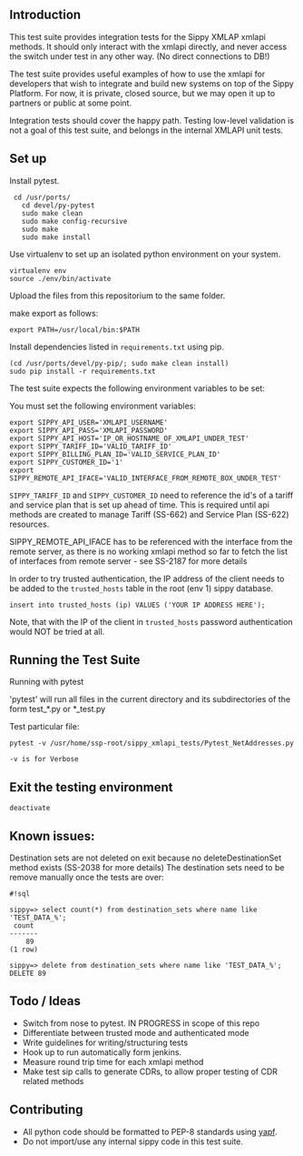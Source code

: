 ## Introduction

This test suite provides integration tests for the Sippy XMLAP xmlapi
methods. It should only interact with the xmlapi directly, and never
access the switch under test in any other way. (No direct connections to
DB!)

The test suite provides useful examples of how to use the xmlapi for
developers that wish to integrate and build new systems on top of the
Sippy Platform. For now, it is private, closed source, but we may open it
up to partners or public at some point.

Integration tests should cover the happy path. Testing low-level
validation is not a goal of this test suite, and belongs in the internal
XMLAPI unit tests.

## Set up

Install pytest.
```
 cd /usr/ports/
   cd devel/py-pytest
   sudo make clean
   sudo make config-recursive
   sudo make
   sudo make install
```

Use virtualenv to set up an isolated python environment on your system.

```
virtualenv env
source ./env/bin/activate
```
Upload the files from this repositorium to the same folder.

make export as follows:

```
export PATH=/usr/local/bin:$PATH
```

Install dependencies listed in `requirements.txt` using pip.

```
(cd /usr/ports/devel/py-pip/; sudo make clean install)
sudo pip install -r requirements.txt 
```

The test suite expects the following environment variables to be set:

You must set the following environment variables:

```
export SIPPY_API_USER='XMLAPI_USERNAME'
export SIPPY_API_PASS='XMLAPI_PASSWORD'
export SIPPY_API_HOST='IP_OR_HOSTNAME_OF_XMLAPI_UNDER_TEST'
export SIPPY_TARIFF_ID='VALID_TARIFF_ID'
export SIPPY_BILLING_PLAN_ID='VALID_SERVICE_PLAN_ID'
export SIPPY_CUSTOMER_ID='1'
export SIPPY_REMOTE_API_IFACE='VALID_INTERFACE_FROM_REMOTE_BOX_UNDER_TEST'
```

`SIPPY_TARIFF_ID` and `SIPPY_CUSTOMER_ID` need to reference the id's of
a tariff and service plan that is set up ahead of time. This is required
until api methods are created to manage Tariff (SS-662) and Service Plan
(SS-622) resources.

SIPPY_REMOTE_API_IFACE has to be referenced with the interface from the remote
server, as there is no working xmlapi method so far to fetch the list of interfaces
from remote server - see SS-2187 for more details

In order to try trusted authentication, 
the IP address of the client needs to be added to the `trusted_hosts`
table in the root (env 1) sippy database.

`insert into trusted_hosts (ip) VALUES ('YOUR IP ADDRESS HERE');`

Note, that with the IP of the client in `trusted_hosts` password authentication
would NOT be tried at all.


## Running the Test Suite

Running with pytest

'pytest'  will run all files in the current directory and its subdirectories of the form test_*.py or *_test.py 

Test particular file:
```
pytest -v /usr/home/ssp-root/sippy_xmlapi_tests/Pytest_NetAddresses.py

-v is for Verbose
```
## Exit the testing environment
```
deactivate
```

## Known issues:
Destination sets are not deleted on exit because no deleteDestinationSet method exists (SS-2038 for more details)
The destination sets need to be remove manually once the tests are over:

```
#!sql

sippy=> select count(*) from destination_sets where name like 'TEST_DATA_%';
 count
-------
    89
(1 row)

sippy=> delete from destination_sets where name like 'TEST_DATA_%';
DELETE 89
```


## Todo / Ideas


- Switch from nose to pytest. IN PROGRESS in scope of this repo
- Differentiate between trusted mode and authenticated mode
- Write guidelines for writing/structuring tests
- Hook up to run automatically form jenkins.
- Measure round trip time for each xmlapi method
- Make test sip calls to generate CDRs, to allow proper testing of CDR related
  methods


## Contributing

- All python code should be formatted to PEP-8 standards using
  [yapf](https://github.com/google/yapf).
- Do not import/use any internal sippy code in this test suite.
